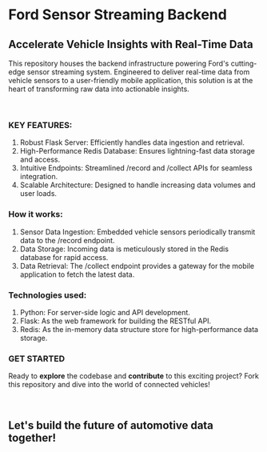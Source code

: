 # Ford Sensor Streaming Backend
<h2>Accelerate Vehicle Insights with Real-Time Data</h2>
<p>This repository houses the backend infrastructure powering Ford's cutting-edge sensor streaming system. Engineered to deliver real-time data from vehicle sensors to a user-friendly mobile application, this solution is at the heart of transforming raw data into actionable insights.</p>
<br>
<div>
<h3>KEY FEATURES:</h3>
<ol>
  <li>Robust Flask Server: Efficiently handles data ingestion and retrieval.</li>
  <li>High-Performance Redis Database: Ensures lightning-fast data storage and access.</li>
  <li>Intuitive Endpoints: Streamlined /record and /collect APIs for seamless integration.</li>
  <li>Scalable Architecture: Designed to handle increasing data volumes and user loads.</li>
</ol>
<h3>How it works:</h3>
<ol>
  <li>Sensor Data Ingestion: Embedded vehicle sensors periodically transmit data to the /record endpoint.</li>
  <li>Data Storage: Incoming data is meticulously stored in the Redis database for rapid access.</li>
  <li>Data Retrieval: The /collect endpoint provides a gateway for the mobile application to fetch the latest data.</li>
</ol>
  <h3>Technologies used:</h3>
<ol>
  <li>Python: For server-side logic and API development.</li>
  <li>Flask: As the web framework for building the RESTful API.</li>
  <li>Redis: As the in-memory data structure store for high-performance data storage.</li>
</ol>
<h3>GET STARTED</h3>
<p>Ready to <strong>explore</strong> the codebase and <strong>contribute</strong> to this exciting project? Fork this repository and dive into the world of connected vehicles!</p>
<br>
<h2>Let's build the future of automotive data together!</h2>
